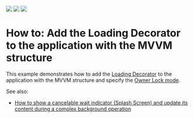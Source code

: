 <!-- default badges list -->
![](https://img.shields.io/endpoint?url=https://codecentral.devexpress.com/api/v1/VersionRange/139852753/21.1.5%2B)
[![](https://img.shields.io/badge/Open_in_DevExpress_Support_Center-FF7200?style=flat-square&logo=DevExpress&logoColor=white)](https://supportcenter.devexpress.com/ticket/details/T830561)
[![](https://img.shields.io/badge/📖_How_to_use_DevExpress_Examples-e9f6fc?style=flat-square)](https://docs.devexpress.com/GeneralInformation/403183)
<!-- default badges end -->
# How to: Add the Loading Decorator to the application with the MVVM structure

This example demonstrates how to add the [Loading Decorator](https://documentation.devexpress.com/WPF/DevExpress.Xpf.Core.LoadingDecorator.class) to the application with the MVVM structure and specify the [Owner Lock mode](https://documentation.devexpress.com/WPF/DevExpress.Xpf.Core.LoadingDecorator.OwnerLock.property).

See also:
* [How to show a cancelable wait indicator (Splash Screen) and update its content during a complex background operation](https://github.com/DevExpress-Examples/How-to-show-a-cancelable-Splash-Screen-and-update-its-content-during-a-complex-background-operation)
